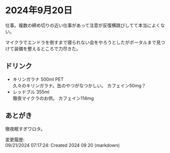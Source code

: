 # 2024年9月20日

仕事。複数の締め切りの近い仕事があって注意が反復横跳びしてて本当によくない。

マイクラでエンドラを倒すまで寝られない会をやろうとしたがポータルまで見つけて装備を整えるところで力尽きた。

## ドリンク

- キリンガラナ 500ml PET  
久々のキリンガラナ。缶のやつがなつかしい。
カフェイン50mg？
- レッドブル 355ml  
徹夜マイクラのお供。
カフェイン114mg

## あとがき

徹夜眠すぎワロタ。

変更履歴:  
09/21/2024 07:17:24: Created 2024 09 20 (markdown)  
